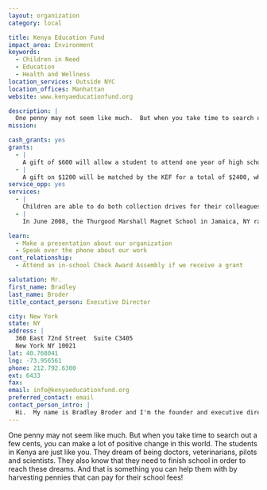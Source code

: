 ```yaml
---
layout: organization
category: local

title: Kenya Education Fund
impact_area: Environment
keywords: 
  - Children in Need
  - Education
  - Health and Wellness
location_services: Outside NYC
location_offices: Manhattan
website: www.kenyaeducationfund.org

description: |
  One penny may not seem like much.  But when you take time to search out a few cents, you can make a lot of positive change in this world.  The students in Kenya are just like you.  They dream of being doctors, veterinarians, pilots and scientists.  They also know that they need to finish school in order to reach these dreams.  And that is something you can help them with by harvesting pennies that can pay for their school fees!
mission: 

cash_grants: yes
grants: 
  - |
    A gift of $600 will allow a student to attend one year of high school and provide him or her with a uniform, shoes, textbooks, a bednet to prevent malaria, personal items and tutoring if needed.
  - |
    A gift on $1200 will be matched by the KEF for a total of $2400, which is enough to provide one student with tuition for all four years of high school!
service_opp: yes
services: 
  - |
    Children are able to do both collection drives for their colleagues in Kenya, as well as start a pen-pal correspondence with them.  The KEF works with several US schools in fostering pen-pal relationships with Kenyan schools.  It is a rewarding experience that children of any grade level can participate in.
  - |
    In June 2008, the Thurgood Marshall Magnet School in Jamaica, NY raised $600 for the KEF through the Penny Harvest.  In a gesture of appreciation, KEF executive Director, Brad Broder, visited the school and gave a presentation to 300 4th and 5th grade students.  The presentation included showing the students the KEF's promotional video, doing a PowerPoint presentation and answering questions about students' lives in Kenya.  This helps students gain some perspective on how fortunate they are to live in the US, as well as shows them where the money they collected is going and who it is helping.

learn: 
  - Make a presentation about our organization
  - Speak over the phone about our work
cont_relationship: 
  - Attend an in-school Check Award Assembly if we receive a grant

salutation: Mr.
first_name: Bradley
last_name: Broder
title_contact_person: Executive Director

city: New York
state: NY
address: |
  360 East 72nd Street  Suite C3405  
  New York NY 10021
lat: 40.768041
lng: -73.956561
phone: 212.792.6300
ext: 6433
fax: 
email: info@kenyaeducationfund.org
preferred_contact: email
contact_person_intro: |
  Hi.  My name is Bradley Broder and I'm the founder and executive director of the Kenya Education Fund, or KEF.  Since starting the KEF my job has been to raise money in the US so that the KEF can enroll poor Kenyan students in high schools and colleges throughout their country.  To help me do my job, Penny Harvesters from Thurgood Marshall Magnet School in Queens, NY have collected hundreds of dollars that will translate into a whole year of schooling for one lucky student in Kenya!  You too can help a Kenyan student go to school by doing a Penny Harvest at your school.  It's fun and easy and you get to make a positive difference in the world.
---
```

One penny may not seem like much.  But when you take time to search out a few cents, you can make a lot of positive change in this world.  The students in Kenya are just like you.  They dream of being doctors, veterinarians, pilots and scientists.  They also know that they need to finish school in order to reach these dreams.  And that is something you can help them with by harvesting pennies that can pay for their school fees!